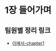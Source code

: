 # 1장 들어가며

<!-- TEAM_LINKS_START -->

## 팀원별 정리 링크

- [이예서-chapter1](이예서/elegant-typescript/chapter1.md)
<!-- TEAM_LINKS_END -->
